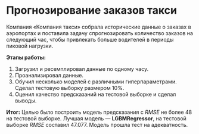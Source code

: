 # Прогнозирование заказов такси

Компания «Компания такси» собрала исторические данные о заказах в аэропортах и поставила задачу спрогнозировать количество заказов на следующий час, чтобы привлекать больше водителей в периоды пиковой нагрузки.

**Этапы работы:**
1. Загрузил и ресемплировал данные по одному часу.
2. Проанализировал данные.
3. Обучил несколько моделей с различными гиперпараметрами. Сделал тестовую выборку размером 10%.
4. Оценил качество предсказаний на тестовой выборке и сделал выводы.

**Итог:**
Целью было построить модель предсказания с *RMSE* не более 48 на тестовой выборке. Лучшая модель — **LGBMRegressor**, на тестовой выборке *RMSE* составил 47.077. Модель прошла тест на адекватность.
